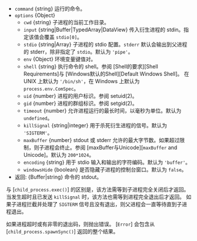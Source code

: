 <!-- YAML
added: v0.11.12
changes:
  - version: v10.10.0
    pr-url: https://github.com/nodejs/node/pull/22409
    description: The `input` option can now be any `TypedArray` or a
                 `DataView`.
  - version: v8.8.0
    pr-url: https://github.com/nodejs/node/pull/15380
    description: The `windowsHide` option is supported now.
  - version: v8.0.0
    pr-url: https://github.com/nodejs/node/pull/10653
    description: The `input` option can now be a `Uint8Array`.
-->

* `command` {string} 运行的命令。
* `options` {Object}
  * `cwd` {string} 子进程的当前工作目录。
  * `input` {string|Buffer|TypedArray|DataView} 传入衍生进程的 stdin。指定该值会覆盖 `stdio[0]`。
  * `stdio` {string|Array} 子进程的 stdio 配置。`stderr` 默认会输出到父进程的 stderr，除非指定了 `stdio`。默认为 `'pipe'`。
  * `env` {Object} 环境变量键值对。
  * `shell` {string} 执行命令的 shell。参阅 [Shell的要求][Shell Requirements]与 [Windows默认的Shell][Default Windows Shell]。
     在 UNIX 上默认为 `'/bin/sh'`，在 Windows 上默认为 `process.env.ComSpec`。
  * `uid` {number} 进程的用户标识。参阅 setuid(2)。
  * `gid` {number} 进程的群组标识。参阅 setgid(2)。
  * `timeout` {number} 允许进程运行的最长时间，以毫秒为单位。默认为 `undefined`。
  * `killSignal` {string|integer} 用于杀死衍生进程的信号。默认为 `'SIGTERM'`。
  * `maxBuffer` {number} stdout 或 stderr 允许的最大字节数。如果超过限制，则子进程会终止。参阅 [maxBuffer与Unicode][`maxBuffer` and Unicode]。默认为 `200*1024`。
  * `encoding` {string} 用于 stdio 输入和输出的字符编码。默认为 `'buffer'`。
  * `windowsHide` {boolean} 是否隐藏子进程的控制台窗口。默认为 `false`。
* 返回: {Buffer|string} 命令的 stdout。

与 [`child_process.exec()`] 的区别是，该方法需等到子进程完全关闭后才返回。
当发生超时且已发送 `killSignal` 时，该方法也需等到进程完全退出后才返回。
如果子进程拦截并处理了 `SIGTERM` 信号且没有退出，则父进程会一直等待直到子进程退出。

如果进程超时或有非零的退出码，则抛出错误。
[`Error`] 会包含从 [`child_process.spawnSync()`] 返回的整个结果。

